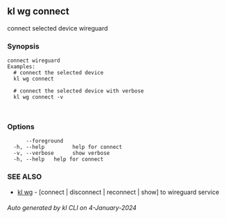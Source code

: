 ## kl wg connect

connect selected device wireguard

### Synopsis

```
connect wireguard
Examples:
  # connect the selected device
  kl wg connect

  # connect the selected device with verbose
  kl wg connect -v

	
```

### Options

```
      --foreground   
  -h, --help         help for connect
  -v, --verbose      show verbose
  -h, --help   help for connect
```

### SEE ALSO

* [kl wg](kl_wg.md)  - [connect | disconnect | reconnect | show] to wireguard service

###### Auto generated by kl CLI on 4-January-2024
